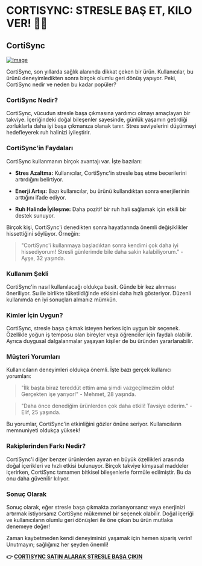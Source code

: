 # CORTISYNC: STRESLE BAŞ ET, KILO VER! 💪✨

## CortiSync

[![Image](https://www2.sellhealth.com/239/cortisync_2_1a.jpg)](https://gchaffi.com/zCd83QcW)

CortiSync, son yıllarda sağlık alanında dikkat çeken bir ürün. Kullanıcılar, bu ürünü deneyimledikten sonra birçok olumlu geri dönüş yapıyor. Peki, CortiSync nedir ve neden bu kadar popüler?

### CortiSync Nedir?

CortiSync, vücudun stresle başa çıkmasına yardımcı olmayı amaçlayan bir takviye. İçeriğindeki doğal bileşenler sayesinde, günlük yaşamın getirdiği zorluklarla daha iyi başa çıkmanıza olanak tanır. Stres seviyelerini düşürmeyi hedefleyerek ruh halinizi iyileştirir.

### CortiSync'in Faydaları

CortiSync kullanmanın birçok avantajı var. İşte bazıları:

- **Stres Azaltma:** Kullanıcılar, CortiSync'in stresle baş etme becerilerini artırdığını belirtiyor.
  
- **Enerji Artışı:** Bazı kullanıcılar, bu ürünü kullandıktan sonra enerjilerinin arttığını ifade ediyor.

- **Ruh Halinde İyileşme:** Daha pozitif bir ruh hali sağlamak için etkili bir destek sunuyor.

Birçok kişi, CortiSync'i denedikten sonra hayatlarında önemli değişiklikler hissettiğini söylüyor. Örneğin:

> "CortiSync'i kullanmaya başladıktan sonra kendimi çok daha iyi hissediyorum! Stresli günlerimde bile daha sakin kalabiliyorum." - Ayşe, 32 yaşında.

### Kullanım Şekli

CortiSync'in nasıl kullanılacağı oldukça basit. Günde bir kez alınması öneriliyor. Su ile birlikte tüketildiğinde etkisini daha hızlı gösteriyor. Düzenli kullanımda en iyi sonuçları almanız mümkün.

### Kimler İçin Uygun?

CortiSync, stresle başa çıkmak isteyen herkes için uygun bir seçenek. Özellikle yoğun iş temposu olan bireyler veya öğrenciler için faydalı olabilir. Ayrıca duygusal dalgalanmalar yaşayan kişiler de bu üründen yararlanabilir.

### Müşteri Yorumları

Kullanıcıların deneyimleri oldukça önemli. İşte bazı gerçek kullanıcı yorumları:

> "İlk başta biraz tereddüt ettim ama şimdi vazgeçilmezim oldu! Gerçekten işe yarıyor!" - Mehmet, 28 yaşında.

> "Daha önce denediğim ürünlerden çok daha etkili! Tavsiye ederim." - Elif, 25 yaşında.

Bu yorumlar, CortiSync'in etkinliğini gözler önüne seriyor. Kullanıcıların memnuniyeti oldukça yüksek!

### Rakiplerinden Farkı Nedir?

CortiSync'i diğer benzer ürünlerden ayıran en büyük özellikleri arasında doğal içerikleri ve hızlı etkisi bulunuyor. Birçok takviye kimyasal maddeler içerirken, CortiSync tamamen bitkisel bileşenlerle formüle edilmiştir. Bu da onu daha güvenilir kılıyor.

### Sonuç Olarak

Sonuç olarak, eğer stresle başa çıkmakta zorlanıyorsanız veya enerjinizi artırmak istiyorsanız CortiSync mükemmel bir seçenek olabilir. Doğal içeriği ve kullanıcıların olumlu geri dönüşleri ile öne çıkan bu ürün mutlaka denemeye değer!

Zaman kaybetmeden kendi deneyiminizi yaşamak için hemen sipariş verin! Unutmayın; sağlığınız her şeyden önemli!



**👉 [CORTISYNC SATIN ALARAK STRESLE BAŞA ÇIKIN](https://gchaffi.com/zCd83QcW)**